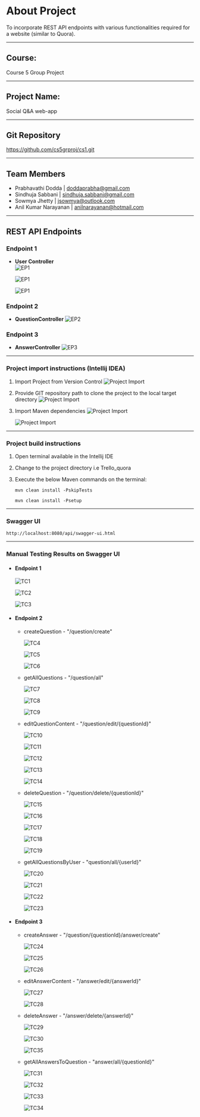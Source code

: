 

# About Project

To incorporate REST API endpoints with various functionalities required for a website (similar to Quora).

---

## Course:

Course 5 Group Project

---

## Project Name: 

Social Q&A web-app

---

## Git Repository

https://github.com/cs5grproj/cs1.git

---

## Team Members

- Prabhavathi Dodda | doddaprabha@gmail.com
- Sindhuja Sabbani | sindhuja.sabbani@gmail.com
- Sowmya Jhetty | jsowmya@outlook.com
- Anil Kumar Narayanan | anilnarayanan@hotmail.com

---

## REST API Endpoints

### Endpoint 1

- **User Controller**                         
    ![EP1](Trello_quora/images/ep1.png)
                                  
    ![EP1](Trello_quora/images/ep2.png)

    ![EP1](Trello_quora/images/ep3.png)

### Endpoint 2

- **QuestionController**
    ![EP2](Trello_quora/images/ep5.png)

	
### Endpoint 3

- **AnswerController**
    ![EP3](Trello_quora/images/ep6.png)

---

### Project import instructions (Intellij IDEA)

1. Import Project from Version Control
    ![Project Import](Trello_quora/images/1.png)

2. Provide GIT repository path to clone the project to the local target directory
    ![Project Import](Trello_quora/images/2.png)

3. Import Maven dependencies
    ![Project Import](Trello_quora/images/3.png)

    ![Project Import](Trello_quora/images/4.png)

---

### Project build instructions

1. Open terminal available in the Intellij IDE

2. Change to the project directory i.e Trello_quora

3. Execute the below Maven commands on the terminal:

    `mvn clean install -PskipTests`
    
    `mvn clean install -Psetup`

---

### Swagger UI

```http://localhost:8080/api/swagger-ui.html```

---

### Manual Testing Results on Swagger UI

- #### Endpoint 1
    ![TC1](Trello_quora/images/tc1.png)
    
    ![TC2](Trello_quora/images/tc2.png)

    ![TC3](Trello_quora/images/tc3.png)
    
- #### Endpoint 2

     - createQuestion - "/question/create"
    
         ![TC4](Trello_quora/images/cq.png)
        
         ![TC5](Trello_quora/images/cq_notsignin.png)
        
         ![TC6](Trello_quora/images/cq_athr002.png)
         
     - getAllQuestions - "/question/all"
     
         ![TC7](Trello_quora/images/qa_athr001.png)
        
         ![TC8](Trello_quora/images/question_all.png)
        
         ![TC9](Trello_quora/images/questionall_athr002.png)
         
     - editQuestionContent - "/question/edit/{questionId}"
      
         ![TC10](Trello_quora/images/qeq_athr001.png)
         
         ![TC11](Trello_quora/images/qeq_athr002.png)
         
         ![TC12](Trello_quora/images/qeq_questionedited.png)
         
         ![TC13](Trello_quora/images/qeq_ques001.png)
         
         ![TC14](Trello_quora/images/qeq_athr003.png)
         
     - deleteQuestion - "/question/delete/{questionId}"
       
         ![TC15](Trello_quora/images/qdq_athr001.png)
         
         ![TC16](Trello_quora/images/qdq_athr002.png)
          
         ![TC17](Trello_quora/images/qdq_questiondeleted.png)
          
         ![TC18](Trello_quora/images/qdq_ques001.png)
         
         ![TC19](Trello_quora/images/qdq_athr003.png)
              
     - getAllQuestionsByUser - "question/all/{userId}"

         ![TC20](Trello_quora/images/qau_athr001.png)
          
         ![TC21](Trello_quora/images/qau_all_userid.png)
         
         ![TC22](Trello_quora/images/qau_usr001.png)
         
         ![TC23](Trello_quora/images/qau_athr002.png)

         
- #### Endpoint 3

    - createAnswer - "/question/{questionId}/answer/create"
    
        ![TC24](Trello_quora/images/qqac_answercreated.png)
    
        ![TC25](Trello_quora/images/qqac_athr002.png)
        
        ![TC26](Trello_quora/images/qqac_ques001.png)
    
    - editAnswerContent - "/answer/edit/{answerId}"
    
        ![TC27](Trello_quora/images/aea_athr001.png)
        
        ![TC28](Trello_quora/images/aea_athr002.png)
    
    - deleteAnswer - "/answer/delete/{answerId}"
    
        ![TC29](Trello_quora/images/ada_athr001.png)
        
        ![TC30](Trello_quora/images/ada_athr002.png)
       
        ![TC35](Trello_quora/images/ada_athr003.png)
    
    - getAllAnswersToQuestion - "answer/all/{questionId}"
    
        ![TC31](Trello_quora/images/aaq_200.png)
    
        ![TC32](Trello_quora/images/aaq_athr001.png)
        
        ![TC33](Trello_quora/images/aaq_athr002.png)
        
        ![TC34](Trello_quora/images/aaq_ques001.png)
   
   